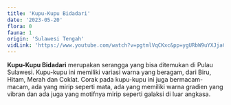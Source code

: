 ```yaml
---
title: 'Kupu-Kupu Bidadari'
date: '2023-05-20'
flora: 0
fauna: 1
origin: 'Sulawesi Tengah'
vidLink: 'https://www.youtube.com/watch?v=pgtmlVqCKxc&pp=ygURbW9uYXJjaCBidXR0ZXJmbHk%3D'
---
```


**Kupu-Kupu Bidadari** merupakan serangga yang bisa ditemukan di Pulau Sulawesi. Kupu-kupu ini memiliki variasi warna yang beragam, dari Biru, Hitam, Merah dan Coklat. Corak pada kupu-kupu ini juga bermacam-macam, ada yang mirip seperti mata, ada yang memiliki warna gradien yang vibran dan ada juga yang motifnya mirip seperti galaksi di luar angkasa.
